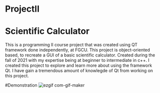 # ProjectII
# Scientific Calculator
This is a programming II course project that was created using QT framework done independently, at FGCU.
This project is object-oriented based, to recreate a GUI of a basic scientific calculator.
Created during the fall of 2021 with my expertise being at beginner to intermediate in c++.
I created this project to explore and learn more about using the framework Qt.
I have gain a tremendous amount of knowlegde of Qt from working on this project.



#Demonstration
![ezgif com-gif-maker](https://user-images.githubusercontent.com/81057927/146656811-a8faebf9-3dc5-445a-9d74-1d1eb03de06f.gif)

